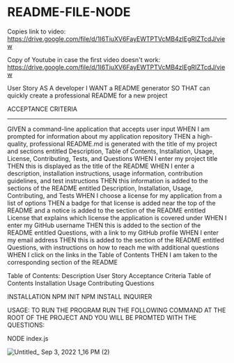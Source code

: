 # README-FILE-NODE
Copies link to video: https://drive.google.com/file/d/1I6TiuXV6FayEWTPTVcMB4zIEgRIZTcdJ/view

Copy of Youtube in case the first video doesn't work: https://drive.google.com/file/d/1I6TiuXV6FayEWTPTVcMB4zIEgRIZTcdJ/view  


User Story
AS A developer
I WANT a README generator
SO THAT can quickly create a professional README for a new project

ACCEPTANCE CRITERIA
________________________________________________________________________
GIVEN a command-line application that accepts user input
WHEN I am prompted for information about my application repository
THEN a high-quality, professional README.md is generated with the title of my project and sections entitled Description, Table of Contents, Installation, Usage, License, Contributing, Tests, and Questions
WHEN I enter my project title
THEN this is displayed as the title of the README
WHEN I enter a description, installation instructions, usage information, contribution guidelines, and test instructions
THEN this information is added to the sections of the README entitled Description, Installation, Usage, Contributing, and Tests
WHEN I choose a license for my application from a list of options
THEN a badge for that license is added near the top of the README and a notice is added to the section of the README entitled License that explains which license the application is covered under
WHEN I enter my GitHub username
THEN this is added to the section of the README entitled Questions, with a link to my GitHub profile
WHEN I enter my email address
THEN this is added to the section of the README entitled Questions, with instructions on how to reach me with additional questions
WHEN I click on the links in the Table of Contents
THEN I am taken to the corresponding section of the README


Table of Contents:
Description
User Story
Acceptance Criteria
Table of Contents
Installation
Usage
Contributing
Questions

INSTALLATION
NPM INIT
NPM INSTALL INQUIRER

USAGE:
TO RUN THE PROGRAM RUN THE FOLLOWING COMMAND AT THE ROOT OF THE PROJECT AND YOU WILL BE PROMTED WITH THE QUESTIONS:

NODE index.js

![Untitled_ Sep 3, 2022 1_16 PM (2)](https://user-images.githubusercontent.com/106980299/188281757-62c9282b-e6fc-4fa9-a582-ba36b225b82a.gif)

